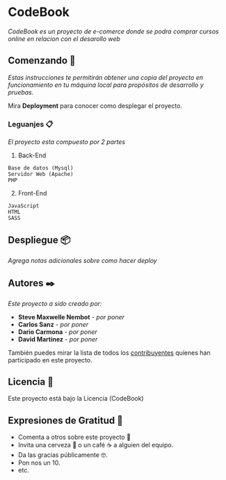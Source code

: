 # CodeBook

_CodeBook es un proyecto de e-comerce donde se podra comprar cursos online en relacion con el desarollo web_

## Comenzando 🚀

_Estas instrucciones te permitirán obtener una copia del proyecto en funcionamiento en tu máquina local para propósitos de desarrollo y pruebas._

Mira **Deployment** para conocer como desplegar el proyecto.

### Leguanjes 📋

_El proyecto esta compuesto por 2 partes_

1.  Back-End

```
Base de datos (Mysql)
Servidor Web (Apache)
PHP
```

2. Front-End

```
JavaScript
HTML
SASS
```

## Despliegue 📦

_Agrega notas adicionales sobre como hacer deploy_


## Autores ✒️

_Este proyecto a sido creado por:_

- **Steve Maxwelle Nembot** - _por poner_
- **Carlos Sanz** - _por poner_
- **Dario Carmona** - _por poner_
- **David Martinez** - _por poner_

También puedes mirar la lista de todos los [contribuyentes](https://github.com/your/project/contributors) quíenes han participado en este proyecto.

## Licencia 📄

Este proyecto está bajo la Licencia (CodeBook) 

## Expresiones de Gratitud 🎁

- Comenta a otros sobre este proyecto 📢
- Invita una cerveza 🍺 o un café ☕ a alguien del equipo.
- Da las gracias públicamente 🤓.
- Pon nos un 10.
- etc.

